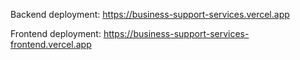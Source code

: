 Backend deployment: https://business-support-services.vercel.app

Frontend deployment: https://business-support-services-frontend.vercel.app
